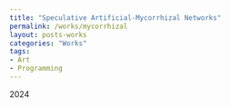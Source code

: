 ```yaml
---
title: "Speculative Artificial-Mycorrhizal Networks"
permalink: /works/mycorrhizal
layout: posts-works
categories: "Works"
tags:
- Art
- Programming
---
```

2024